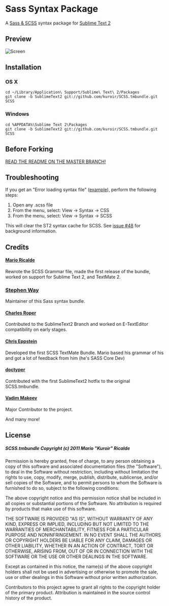 Sass Syntax Package
===================

A [Sass & SCSS](http://sass-lang.com/) syntax package for [Sublime Text 2](http://www.sublimetext.com)

## Preview

![Screen](http://i.imgur.com/CNiv3.png)

## Installation

### OS X

    cd ~/Library/Application\ Support/Sublime\ Text\ 2/Packages
    git clone -b SublimeText2 git://github.com/kuroir/SCSS.tmbundle.git SCSS
    
### Windows

    cd %APPDATA%\Sublime Text 2\Packages
    git clone -b SublimeText2 git://github.com/kuroir/SCSS.tmbundle.git SCSS

## Before Forking

[READ THE README ON THE MASTER BRANCH!](https://github.com/kuroir/SCSS.tmbundle/blob/master/README.markdown)

## Troubleshooting

If you get an "Error loading syntax file" ([example](http://d.pr/RSdi)), perform the following steps:

1. Open any .scss file
2. From the menu, select: View → Syntax → CSS
3. From the menu, select: View → Syntax → SCSS

This will clear the ST2 syntax cache for SCSS. See [issue #48](https://github.com/kuroir/SCSS.tmbundle/issues/48#issuecomment-1710508) for background information.

## Credits

#### [Mario Ricalde](http://github.com/kuroir)
Rewrote the SCSS Grammar file, made the first release of the bundle, worked on support for Sublime Text 2, and TextMate 2.
### [Stephen Way](http://github.com/stephenway)
Maintainer of this Sass syntax bundle.
#### [Charles Roper](http://github.com/charlesr)
Contributed to the SublimeText2 Branch and worked on E-TextEditor compatibility on early stages.
#### [Chris Eppstein](http://github.com/chriseppstein)
Developed the first SCSS TextMate Bundle. Mario based his grammar of his and got a lot of feedback from him (he's SASS Core Dev)
#### [doctyper](http://github.com/doctyper)
Contributed with the first SublimeText2 hotfix to the original SCSS.tmbundle.
#### [Vadim Makeev](https://github.com/pepelsbey)
Major Contributor to the project.

And many more!

## License

##### SCSS.tmbundle Copyright (c) 2011 Mario "Kuroir" Ricalde

Permission is hereby granted, free of charge, to any person obtaining a copy of this software and associated documentation files (the "Software"), to deal in the Software without restriction, including without limitation the rights to use, copy, modify, merge, publish, distribute, sublicense, and/or sell copies of the Software, and to permit persons to whom the Software is furnished to do so, subject to the following conditions:

The above copyright notice and this permission notice shall be included in all copies or substantial portions of the Software. No attribution is required by products that make use of this software.

THE SOFTWARE IS PROVIDED "AS IS", WITHOUT WARRANTY OF ANY KIND, EXPRESS OR IMPLIED, INCLUDING BUT NOT LIMITED TO THE WARRANTIES OF MERCHANTABILITY, FITNESS FOR A PARTICULAR PURPOSE AND NONINFRINGEMENT. IN NO EVENT SHALL THE AUTHORS OR COPYRIGHT HOLDERS BE LIABLE FOR ANY CLAIM, DAMAGES OR OTHER LIABILITY, WHETHER IN AN ACTION OF CONTRACT, TORT OR OTHERWISE, ARISING FROM, OUT OF OR IN CONNECTION WITH THE SOFTWARE OR THE USE OR OTHER DEALINGS IN THE SOFTWARE.

Except as contained in this notice, the name(s) of the above copyright holders shall not be used in advertising or otherwise to promote the sale, use or other dealings in this Software without prior written authorization.

Contributors to this project agree to grant all rights to the copyright holder of the primary product. Attribution is maintained in the source control history of the product.
